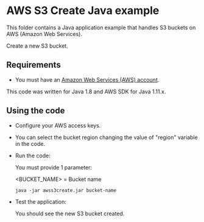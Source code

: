 # AWS S3 Create Java example

This folder contains a Java application example that handles S3 buckets on AWS (Amazon Web Services).

Create a new S3 bucket.




## Requirements

* You must have an [Amazon Web Services (AWS) account](http://aws.amazon.com/).

This code was written for Java 1.8 and AWS SDK for Java 1.11.x.




## Using the code

* Configure your AWS access keys.

* You can select the bucket region changing the value of "region" variable in the code.

* Run the code:

  You must provide 1 parameter:
  
  <BUCKET_NAME> = Bucket name

  ```
  java -jar awss3create.jar bucket-name
  ```

* Test the application:

  You should see the new S3 bucket created.
